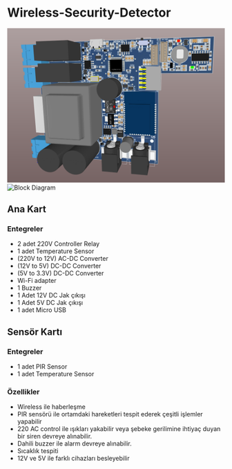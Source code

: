 # Wireless-Security-Detector
![3DPCB](https://github.com/mesihcelik/Wireless-Security-Detector/blob/360b61a0db4df3baafbc674650a38ad9364038fd/info/3D%20PCB%20G%C3%B6r%C3%BCn%C3%BCm.PNG)
![Block Diagram](https://github.com/mesihcelik/Wireless-Security-Detector/blob/1243c16f890d4149992870a65f8fa8076fcd6b2d/info/Schematic/Block%20Diagram.jpg)
## Ana Kart
### Entegreler
* 2 adet 220V Controller Relay
* 1 adet Temperature Sensor
* (220V to 12V) AC-DC Converter
* (12V to 5V) DC-DC Converter
* (5V to 3.3V) DC-DC Converter
* Wi-Fi adapter
* 1 Buzzer
* 1 Adet 12V DC Jak çıkışı
* 1 Adet 5V DC Jak çıkışı
* 1 adet Micro USB
## Sensör Kartı
### Entegreler
* 1 adet PIR Sensor
* 1 adet Temperature Sensor
### Özellikler
* Wireless ile haberleşme
* PIR sensörü ile ortamdaki hareketleri tespit ederek çeşitli işlemler yapabilir
* 220 AC control ile ışıkları yakabilir veya şebeke gerilimine ihtiyaç duyan bir siren devreye alınabilir.
* Dahili buzzer ile alarm devreye alınabilir.
* Sıcaklık tespiti
* 12V ve 5V ile farklı cihazları besleyebilir
